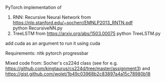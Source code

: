 PyTorch implementation of 
1) RNN: Recursive Neural Network from https://nlp.stanford.edu/~socherr/EMNLP2013_RNTN.pdf<br>
   python RecursiveNN.py
2) TreeLSTM from https://arxiv.org/abs/1503.00075
   python TreeLSTM.py

add cuda as an argument to run it using cuda

Requirements:
nltk
pytorch
progressbar

Mixed code from:
Socher's cs224d class (see for e.g. https://github.com/kingtaurus/cs224d/tree/master/assignment3)
and https://gist.github.com/wolet/1b49c03968b2c83897a4a15c78980b18
